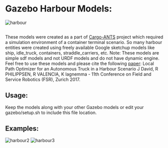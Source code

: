 # Gazebo Harbour Models:
![harbour](https://user-images.githubusercontent.com/2436747/30788495-c4d449d2-a151-11e7-81aa-798952552ec2.png)
##

These models were created as a part of [Cargo-ANTS][] project which required a simulation environment of a container terminal scenario.
So many harbour entities were created using freely available Google sketchup models like ship, idle_truck, containers, straddle_carriers, etc. Note: These models are simple sdf models and not URDF models and do not have dynamic engine.
Feel free to use these models and please cite the following [paper]:
Local Path Optimizer for an Autonomous Truck in a Harbour Scenario
J David, R PHILIPPSEN, R VALENCIA, K Iagnemma - 11th Conference on Field and Service Robotics (FSR), Zurich 2017.

[paper]: http://www.diva-portal.org/smash/get/diva2:1137701/FULLTEXT01.pdf 
[Cargo-ANTS]:http://cargo-ants.eu/
## Usage:
Keep the models along with your other Gazebo models or edit your gazebo/setup.sh to include this file location.

## Examples:
![harbour2](https://user-images.githubusercontent.com/2436747/30788520-27a8c61e-a152-11e7-9bdc-4d8c0a7795d2.png)
![harbour3](https://user-images.githubusercontent.com/2436747/30788548-9b19fa50-a152-11e7-974b-2d4e5a5cbfe2.png)


